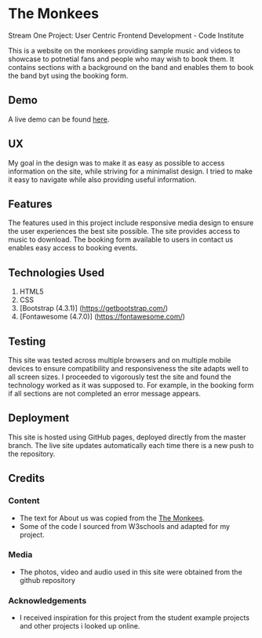 # The Monkees

Stream One Project: User Centric Frontend Development - Code Institute

This is a website on the monkees providing sample music and videos to showcase to potnetial fans and people who may wish to book them.
It contains sections with a background on the band and enables them to book the band byt using the booking form.

## Demo
A live demo can be found [here](https://davidcotter2.github.io/Milestone-Project-One/).

## UX
 
My goal in the design was to make it as easy as possible to access information on the site, while striving for a minimalist design. 
I tried to make it easy to navigate while also providing useful information.

## Features

The features used in this project include responsive media design to ensure the user experiences the best site possible.
The site provides access to music to download.
The booking form available to users in contact us enables easy access to booking events.

## Technologies Used

1. HTML5
2. CSS
3. [Bootstrap (4.3.1)] (https://getbootstrap.com/)
4. [Fontawesome (4.7.0)] (https://fontawesome.com/)

## Testing
This site was tested across multiple browsers and on multiple mobile devices to ensure compatibility and responsiveness the site adapts well to all screen sizes.
I proceeded to vigorously test the site and found the technology worked as it was supposed to. 
For example, in the booking form if all sections are not completed an error message appears.

## Deployment

This site is hosted using GitHub pages, deployed directly from the master branch. The live site updates automatically each time there is a new push to the repository. 

## Credits

### Content
- The text for About us was copied from the [The Monkees](https://en.wikipedia.org/wiki/The_Monkees).
- Some of the code I sourced from W3schools and adapted for my project.

### Media
- The photos, video and audio used in this site were obtained from the github repository 

### Acknowledgements

- I received inspiration for this project from the student example projects and other projects i looked up online. 